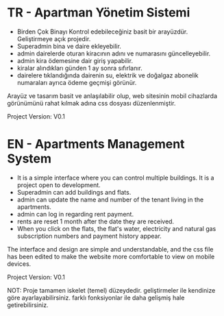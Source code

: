 # TR - Apartman Yönetim Sistemi  

- Birden Çok Binayı Kontrol edebileceğiniz basit bir arayüzdür. Geliştirmeye açık projedir.
- Superadmin bina ve daire ekleyebilir.
- admin dairelerde oturan kiracının adını ve numarasını güncelleyebilir.
- admin kira ödemesine dair giriş yapabilir.
- kiralar alındıkları günden 1 ay sonra sıfırlanır.
- dairelere tıklandığında dairenin su, elektrik ve doğalgaz abonelik numaraları ayrıca ödeme geçmişi görünür.

Arayüz ve tasarım basit ve anlaşılabilir olup, web sitesinin mobil cihazlarda görünümünü rahat kılmak adına css dosyası düzenlenmiştir.


Project Version: V0.1

# EN - Apartments Management System

- It is a simple interface where you can control multiple buildings. It is a project open to development.
- Superadmin can add buildings and flats.
- admin can update the name and number of the tenant living in the apartments.
- admin can log in regarding rent payment.
- rents are reset 1 month after the date they are received.
- When you click on the flats, the flat's water, electricity and natural gas subscription numbers and payment history appear.

The interface and design are simple and understandable, and the css file has been edited to make the website more comfortable to view on mobile devices.

Project Version: V0.1


NOT: Proje tamamen iskelet (temel) düzeydedir. geliştirmeler ile kendinize göre ayarlayabilirsiniz. farklı fonksiyonlar ile daha gelişmiş hale getirebilirsiniz.
